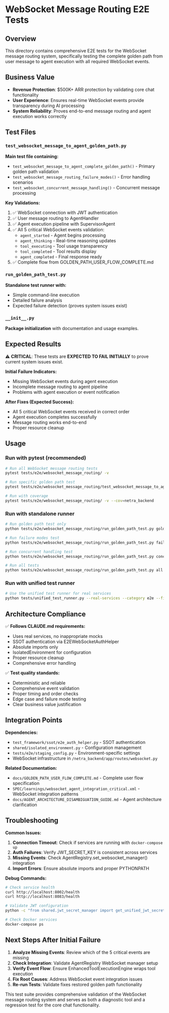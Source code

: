 # WebSocket Message Routing E2E Tests

## Overview

This directory contains comprehensive E2E tests for the WebSocket message routing system, specifically testing the complete golden path from user message to agent execution with all required WebSocket events.

## Business Value

- **Revenue Protection**: $500K+ ARR protection by validating core chat functionality
- **User Experience**: Ensures real-time WebSocket events provide transparency during AI processing  
- **System Reliability**: Proves end-to-end message routing and agent execution works correctly

## Test Files

### `test_websocket_message_to_agent_golden_path.py`
**Main test file containing:**
- `test_websocket_message_to_agent_complete_golden_path()` - Primary golden path validation
- `test_websocket_message_routing_failure_modes()` - Error handling scenarios
- `test_websocket_concurrent_message_handling()` - Concurrent message processing

**Key Validations:**
1. ✅ WebSocket connection with JWT authentication
2. ✅ User message routing to AgentHandler
3. ✅ Agent execution pipeline with SupervisorAgent  
4. ✅ All 5 critical WebSocket events validation:
   - `agent_started` - Agent begins processing
   - `agent_thinking` - Real-time reasoning updates
   - `tool_executing` - Tool usage transparency
   - `tool_completed` - Tool results display
   - `agent_completed` - Final response ready
5. ✅ Complete flow from GOLDEN_PATH_USER_FLOW_COMPLETE.md

### `run_golden_path_test.py` 
**Standalone test runner with:**
- Simple command-line execution
- Detailed failure analysis  
- Expected failure detection (proves system issues exist)

### `__init__.py`
**Package initialization** with documentation and usage examples.

## Expected Results

⚠️ **CRITICAL**: These tests are **EXPECTED TO FAIL INITIALLY** to prove current system issues exist.

**Initial Failure Indicators:**
- Missing WebSocket events during agent execution
- Incomplete message routing to agent pipeline
- Problems with agent execution or event notification

**After Fixes (Expected Success):**
- All 5 critical WebSocket events received in correct order
- Agent execution completes successfully
- Message routing works end-to-end
- Proper resource cleanup

## Usage

### Run with pytest (recommended)
```bash
# Run all WebSocket message routing tests
pytest tests/e2e/websocket_message_routing/ -v

# Run specific golden path test
pytest tests/e2e/websocket_message_routing/test_websocket_message_to_agent_golden_path.py::TestWebSocketMessageToAgentGoldenPath::test_websocket_message_to_agent_complete_golden_path -v

# Run with coverage  
pytest tests/e2e/websocket_message_routing/ -v --cov=netra_backend
```

### Run with standalone runner
```bash
# Run golden path test only
python tests/e2e/websocket_message_routing/run_golden_path_test.py golden

# Run failure modes test
python tests/e2e/websocket_message_routing/run_golden_path_test.py failure

# Run concurrent handling test
python tests/e2e/websocket_message_routing/run_golden_path_test.py concurrent

# Run all tests
python tests/e2e/websocket_message_routing/run_golden_path_test.py all
```

### Run with unified test runner
```bash
# Use the unified test runner for real services
python tests/unified_test_runner.py --real-services --category e2e --filter websocket_message_routing
```

## Architecture Compliance

✅ **Follows CLAUDE.md requirements:**
- Uses real services, no inappropriate mocks
- SSOT authentication via E2EWebSocketAuthHelper  
- Absolute imports only
- IsolatedEnvironment for configuration
- Proper resource cleanup
- Comprehensive error handling

✅ **Test quality standards:**
- Deterministic and reliable
- Comprehensive event validation
- Proper timing and order checks
- Edge case and failure mode testing
- Clear business value justification

## Integration Points

**Dependencies:**
- `test_framework/ssot/e2e_auth_helper.py` - SSOT authentication
- `shared/isolated_environment.py` - Configuration management
- `tests/e2e/staging_config.py` - Environment-specific settings
- WebSocket infrastructure in `/netra_backend/app/routes/websocket.py`

**Related Documentation:**
- `docs/GOLDEN_PATH_USER_FLOW_COMPLETE.md` - Complete user flow specification
- `SPEC/learnings/websocket_agent_integration_critical.xml` - WebSocket integration patterns
- `docs/AGENT_ARCHITECTURE_DISAMBIGUATION_GUIDE.md` - Agent architecture clarification

## Troubleshooting

**Common Issues:**
1. **Connection Timeout**: Check if services are running with `docker-compose up`
2. **Auth Failures**: Verify JWT_SECRET_KEY is consistent across services  
3. **Missing Events**: Check AgentRegistry.set_websocket_manager() integration
4. **Import Errors**: Ensure absolute imports and proper PYTHONPATH

**Debug Commands:**
```bash
# Check service health
curl http://localhost:8002/health
curl http://localhost:8083/health

# Validate JWT configuration
python -c "from shared.jwt_secret_manager import get_unified_jwt_secret; print('JWT OK:', bool(get_unified_jwt_secret()))"

# Check Docker services
docker-compose ps
```

## Next Steps After Initial Failure

1. **Analyze Missing Events**: Review which of the 5 critical events are missing
2. **Check Integration**: Validate AgentRegistry WebSocket manager setup  
3. **Verify Event Flow**: Ensure EnhancedToolExecutionEngine wraps tool execution
4. **Fix Root Causes**: Address WebSocket event integration issues
5. **Re-run Tests**: Validate fixes restored golden path functionality

This test suite provides comprehensive validation of the WebSocket message routing system and serves as both a diagnostic tool and a regression test for the core chat functionality.